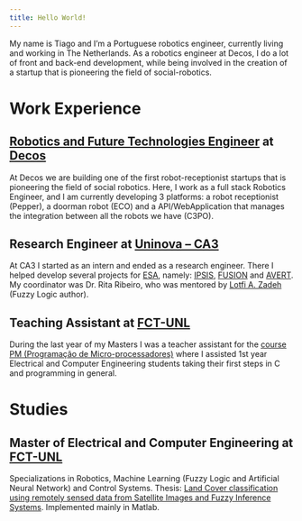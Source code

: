 ```yaml
---
title: Hello World!
---
```

My name is Tiago and I’m a Portuguese robotics engineer, currently living and working in The Netherlands.
As a robotics engineer at Decos, I do a lot of front and back-end development, while being involved in the creation of a startup that is pioneering the field of social-robotics.   

# Work Experience
## [Robotics and Future Technologies Engineer](/decos) at [Decos](https://www.decos.com "Decos' Homepage")
At Decos we are building one of the first robot-receptionist startups that is pioneering the field of social robotics. Here, I work as a full stack Robotics Engineer, and I am currently developing 3 platforms: a robot receptionist (Pepper), a doorman robot (ECO) and a API/WebApplication that manages the integration between all the robots we have (C3PO).

## Research Engineer at [Uninova – CA3](http://ca3-uninova.org "Uninova - CA3's Homepage")
At CA3 I started as an intern and ended as a research engineer. There I helped develop several projects for [ESA](http://www.esa.int/ESA), namely: [IPSIS](http://ca3-uninova.org/project_ipsis), [FUSION](http://ca3-uninova.org/project_fusion) and [AVERT](http://ca3-uninova.org/project_avert).  
My coordinator was Dr. Rita Ribeiro, who was mentored by [Lotfi A. Zadeh](https://en.wikipedia.org/wiki/Lotfi_A._Zadeh "Who is Zadeh?") (Fuzzy Logic author).

## Teaching Assistant at [FCT-UNL](http://www.fct.unl.pt/en "FCT-UNL's Homepage")
During the last year of my Masters I was a teacher assistant for the [course PM (Programação de Micro-processadores)](http://www.unl.pt/guia/2013/fct/UNLGI_getUC?uc=7777) where I assisted 1st year Electrical and Computer Engineering students taking their first steps in C and programming in general.

# Studies
## Master of Electrical and Computer Engineering at [FCT-UNL](http://www.fct.unl.pt/en "FCT-UNL's Homepage")
Specializations in Robotics, Machine Learning (Fuzzy Logic and Artificial Neural Network) and Control Systems.
Thesis: [Land Cover classification using remotely sensed data from Satellite Images and Fuzzy Inference Systems](http://ieeexplore.ieee.org/document/7555116/). Implemented mainly in Matlab.
